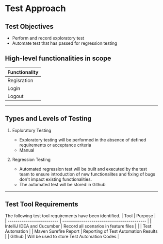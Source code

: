 # Test Approach
## Test Objectives
* Perform and record exploratory test
* Automate test that has passed for regression testing

## High-level functionalities in scope
| Functionality |
| ------------- |
| Regisration   |
| Login         |
| Logout        |
___
## Types and Levels of Testing
1. Exploratory Testing
   * Exploratory testing will be performed in the absence of defined requirements or acceptance criteria
   * Manual

2. Regression Testing
   * Automated regression test will be built and executed by the test team to ensure introduction of new functionalites and fixing of bugs don't impact existing functionalities.
   * The automated test will be stored in Github
___
## Test Tool Requirements
The following test tool requirements have been identified.
| Tool                       | Purpose                                     |
| -------------------------- | ------------------------------------------- |
| IntelliJ IDEA and Cucumber | Record all scenarios in feature files       |
|                            | Test Automation                             |
| Maven Surefire Report      | Reporting of Test Automation Results        |
| Github                     | Will be used to store Test Automation Codes |